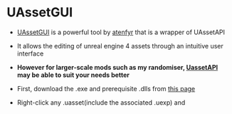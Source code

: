 # UAssetGUI

- [UAssetGUI](https://github.com/atenfyr/UAssetGUI) is a powerful tool by [atenfyr](https://github.com/atenfyr) that is a wrapper of UAssetAPI
- It allows the editing of unreal engine 4 assets through an intuitive user interface
- **However for larger-scale mods such as my randomiser, [UassetAPI](https://github.com/atenfyr/UAssetAPI) may be able to suit your needs better**

- First, download the .exe and prerequisite .dlls from [this page](https://github.com/atenfyr/UAssetGUI/releases)
- Right-click any .uasset(include the associated .uexp) and 